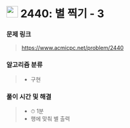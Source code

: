 # <img src="https://static.solved.ac/tier_small/3.svg" width=30> 2440: 별 찍기 - 3

### 문제 링크
> https://www.acmicpc.net/problem/2440

### 알고리즘 분류
>- 구현

### 풀이 시간 및 해결
>- ⏱ 1분
>- 행에 맞춰 별 출력
